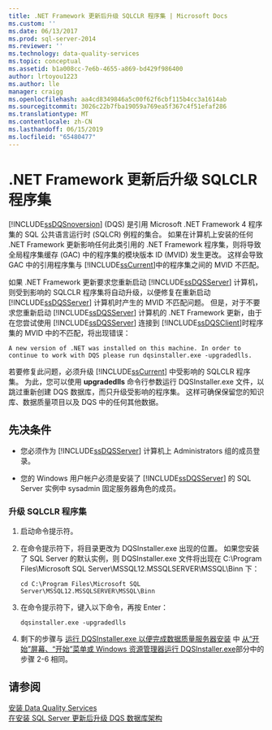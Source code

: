 ```yaml
---
title: .NET Framework 更新后升级 SQLCLR 程序集 | Microsoft Docs
ms.custom: ''
ms.date: 06/13/2017
ms.prod: sql-server-2014
ms.reviewer: ''
ms.technology: data-quality-services
ms.topic: conceptual
ms.assetid: b1a008cc-7e6b-4655-a869-bd429f986400
author: lrtoyou1223
ms.author: lle
manager: craigg
ms.openlocfilehash: aa4cd8349846a5c00f62f6cbf115b4cc3a1614ab
ms.sourcegitcommit: 3026c22b7fba19059a769ea5f367c4f51efaf286
ms.translationtype: MT
ms.contentlocale: zh-CN
ms.lasthandoff: 06/15/2019
ms.locfileid: "65480477"
---
```

# <a name="upgrade-sqlclr-assemblies-after-net-framework-update"></a>.NET Framework 更新后升级 SQLCLR 程序集
  [!INCLUDE[ssDQSnoversion](../../includes/ssdqsnoversion-md.md)] (DQS) 是引用 Microsoft .NET Framework 4 程序集的 SQL 公共语言运行时 (SQLCR) 例程的集合。 如果在计算机上安装的任何 .NET Framework 更新影响任何此类引用的 .NET Framework 程序集，则将导致全局程序集缓存 (GAC) 中的程序集的模块版本 ID (MVID) 发生更改。 这样会导致 GAC 中的引用程序集与 [!INCLUDE[ssCurrent](../../includes/sscurrent-md.md)]中的程序集之间的 MVID 不匹配。  
  
 如果 .NET Framework 更新要求您重新启动 [!INCLUDE[ssDQSServer](../../includes/ssdqsserver-md.md)] 计算机，则受到影响的 SQLCLR 程序集将自动升级，以便修复在重新启动 [!INCLUDE[ssDQSServer](../../includes/ssdqsserver-md.md)] 计算机时产生的 MVID 不匹配问题。 但是，对于不要求您重新启动 [!INCLUDE[ssDQSServer](../../includes/ssdqsserver-md.md)] 计算机的 .NET Framework 更新，由于在您尝试使用 [!INCLUDE[ssDQSServer](../../includes/ssdqsserver-md.md)] 连接到 [!INCLUDE[ssDQSClient](../../includes/ssdqsclient-md.md)]时程序集的 MVID 中的不匹配，将出现错误：  
  
```  
A new version of .NET was installed on this machine. In order to continue to work with DQS please run dqsinstaller.exe -upgradedlls.  
```  
  
 若要修复此问题，必须升级 [!INCLUDE[ssCurrent](../../includes/sscurrent-md.md)] 中受影响的 SQLCLR 程序集。 为此，您可以使用 **upgradedlls** 命令行参数运行 DQSInstaller.exe 文件，以跳过重新创建 DQS 数据库，而只升级受影响的程序集。 这样可确保保留您的知识库、数据质量项目以及 DQS 中的任何其他数据。  
  
## <a name="prerequisites"></a>先决条件  
  
-   您必须作为 [!INCLUDE[ssDQSServer](../../includes/ssdqsserver-md.md)] 计算机上 Administrators 组的成员登录。  
  
-   您的 Windows 用户帐户必须是安装了 [!INCLUDE[ssDQSServer](../../includes/ssdqsserver-md.md)] 的 SQL Server 实例中 sysadmin 固定服务器角色的成员。  
  
### <a name="to-upgrade-sqlclr-assemblies"></a>升级 SQLCLR 程序集  
  
1.  启动命令提示符。  
  
2.  在命令提示符下，将目录更改为 DQSInstaller.exe 出现的位置。 如果您安装了 SQL Server 的默认实例，则 DQSInstaller.exe 文件将出现在 C:\Program Files\Microsoft SQL Server\MSSQL12.MSSQLSERVER\MSSQL\Binn 下：  
  
    ```  
    cd C:\Program Files\Microsoft SQL Server\MSSQL12.MSSQLSERVER\MSSQL\Binn  
    ```  
  
3.  在命令提示符下，键入以下命令，再按 Enter：  
  
    ```  
    dqsinstaller.exe -upgradedlls  
    ```  
  
4.  剩下的步骤与 [运行 DQSInstaller.exe 以便完成数据质量服务器安装](run-dqsinstaller-exe-to-complete-data-quality-server-installation.md#WindowsExplorer) 中 [从“开始”屏幕、“开始”菜单或 Windows 资源管理器运行 DQSInstaller.exe](run-dqsinstaller-exe-to-complete-data-quality-server-installation.md)部分中的步骤 2-6 相同。  
  
## <a name="see-also"></a>请参阅  
 [安装 Data Quality Services](install-data-quality-services.md)   
 [在安装 SQL Server 更新后升级 DQS 数据库架构](upgrade-dqs-databases-schema-after-installing-sql-server-update.md)  
  
  
